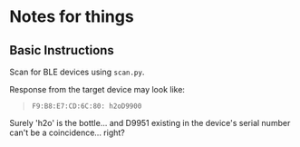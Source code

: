 # Notes for things

## Basic Instructions

Scan for BLE devices using `scan.py`.

Response from the target device may look like:

> `F9:B8:E7:CD:6C:80: h2oD9900`

Surely 'h2o' is the bottle... and D9951 existing in the device's serial number can't be a coincidence... right?
